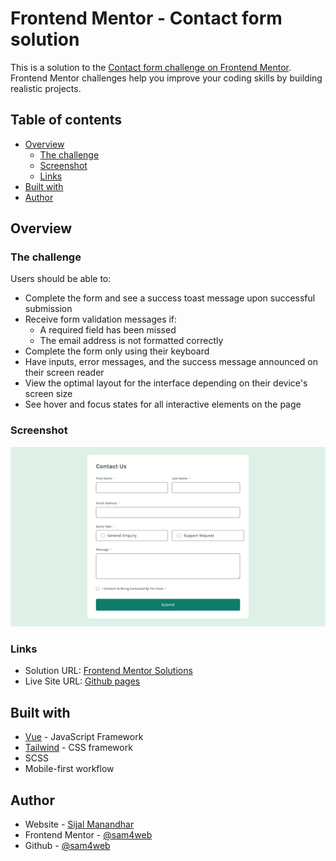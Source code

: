# Frontend Mentor - Contact form solution

This is a solution to the [Contact form challenge on Frontend Mentor](https://www.frontendmentor.io/challenges/contact-form--G-hYlqKJj). Frontend Mentor challenges help you improve your coding skills by building realistic projects.

## Table of contents

- [Overview](#overview)
  - [The challenge](#the-challenge)
  - [Screenshot](#screenshot)
  - [Links](#links)
- [Built with](#built-with)
- [Author](#author)

## Overview

### The challenge

Users should be able to:

- Complete the form and see a success toast message upon successful submission
- Receive form validation messages if:
  - A required field has been missed
  - The email address is not formatted correctly
- Complete the form only using their keyboard
- Have inputs, error messages, and the success message announced on their screen reader
- View the optimal layout for the interface depending on their device's screen size
- See hover and focus states for all interactive elements on the page

### Screenshot

![screenshot](./screenshot.png)

### Links

- Solution URL: [Frontend Mentor Solutions](https://www.frontendmentor.io/solutions/contact-form-Zqz7KizyW5)
- Live Site URL: [Github pages](https://sam4web.github.io/contact-form/)

## Built with

- [Vue](https://vuejs.org/) - JavaScript Framework
- [Tailwind](https://tailwindcss.com/) - CSS framework
- SCSS
- Mobile-first workflow

## Author

- Website - [Sijal Manandhar](https://www.your-site.com)
- Frontend Mentor - [@sam4web](https://www.frontendmentor.io/profile/sam4web)
- Github - [@sam4web](https://github.com/sam4web)

